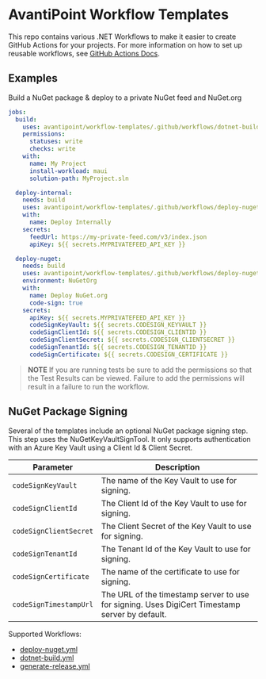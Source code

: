 # AvantiPoint Workflow Templates

This repo contains various .NET Workflows to make it easier to create GitHub Actions for your projects. For more information on how to set up reusable workflows, see [GitHub Actions Docs](https://docs.github.com/en/actions/using-workflows/reusing-workflows).

## Examples

Build a NuGet package & deploy to a private NuGet feed and NuGet.org

```yaml
jobs:
  build:
    uses: avantipoint/workflow-templates/.github/workflows/dotnet-build.yml@master
    permissions:
      statuses: write
      checks: write
    with:
      name: My Project
      install-workload: maui
      solution-path: MyProject.sln

  deploy-internal:
    needs: build
    uses: avantipoint/workflow-templates/.github/workflows/deploy-nuget.yml@master
    with:
      name: Deploy Internally
    secrets:
      feedUrl: https://my-private-feed.com/v3/index.json
      apiKey: ${{ secrets.MYPRIVATEFEED_API_KEY }}

  deploy-nuget:
    needs: build
    uses: avantipoint/workflow-templates/.github/workflows/deploy-nuget.yml@master
    environment: NuGetOrg
    with:
      name: Deploy NuGet.org
      code-sign: true
    secrets:
      apiKey: ${{ secrets.MYPRIVATEFEED_API_KEY }}
      codeSignKeyVault: ${{ secrets.CODESIGN_KEYVAULT }}
      codeSignClientId: ${{ secrets.CODESIGN_CLIENTID }}
      codeSignClientSecret: ${{ secrets.CODESIGN_CLIENTSECRET }}
      codeSignTenantId: ${{ secrets.CODESIGN_TENANTID }}
      codeSignCertificate: ${{ secrets.CODESIGN_CERTIFICATE }}
```

> **NOTE** 
> If you are running tests be sure to add the permissions so that the Test Results can be viewed. Failure to add the permissions will result in a failure to run the workflow.

## NuGet Package Signing

Several of the templates include an optional NuGet package signing step. This step uses the NuGetKeyVaultSignTool. It only supports authentication with an Azure Key Vault using a Client Id & Client Secret.

| Parameter | Description |
| --------- | ----------- |
| `codeSignKeyVault` | The name of the Key Vault to use for signing. |
| `codeSignClientId` | The Client Id of the Key Vault to use for signing. |
| `codeSignClientSecret` | The Client Secret of the Key Vault to use for signing. |
| `codeSignTenantId` | The Tenant Id of the Key Vault to use for signing. |
| `codeSignCertificate` | The name of the certificate to use for signing. |
| `codeSignTimestampUrl` | The URL of the timestamp server to use for signing. Uses DigiCert Timestamp server by default. |

Supported Workflows:
- [deploy-nuget.yml](.github/workflows/deploy-nuget.yml)
- [dotnet-build.yml](.github/workflows/dotnet-build.yml)
- [generate-release.yml](.github/workflows/generate-release.yml)
